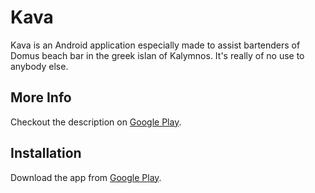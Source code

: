 # Kava

Kava is an Android application especially made to assist bartenders of Domus beach bar in 
the greek islan of Kalymnos. It's really of no use to anybody else.

## More Info

Checkout the description on [Google Play](https://play.google.com/store/apps/details?id=kalymnos.skemelio.kava).

## Installation

Download the app from [Google Play](https://play.google.com/store/apps/details?id=kalymnos.skemelio.kava).

